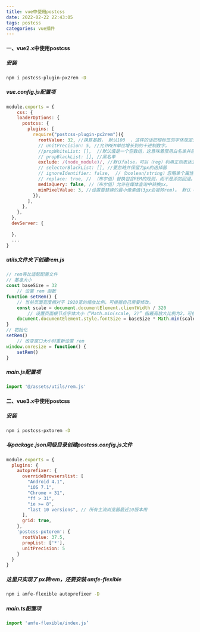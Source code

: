 ```yaml
---
title: vue中使用postcss
date: 2022-02-22 22:43:05
tags: postcss
categories: vue插件
---
```


#### 一、vue2.x中使用postcss

##### 安装

```sh
npm i postcss-plugin-px2rem -D
```

##### vue.config.js配置项

```js
module.exports = {
	css: {
    loaderOptions: {
      postcss: {
        plugins: [
          require("postcss-plugin-px2rem")({
            rootValue: 32, //换算基数， 默认100  ，这样的话把根标签的字体规定为1rem为50px,这样就可以从设计稿上量出多少个px直接在代码中写多上px了。
            // unitPrecision: 5, //允许REM单位增长到的十进制数字。
            //propWhiteList: [],  //默认值是一个空数组，这意味着禁用白名单并启用所有属性。
            // propBlackList: [], //黑名单
            exclude: /(node_module)/, //默认false，可以（reg）利用正则表达式排除某些文件夹的方法，例如/(node_module)/ 。如果想把前端UI框架内的px也转换成rem，请把此属性设为默认值
            // selectorBlackList: [], //要忽略并保留为px的选择器
            // ignoreIdentifier: false,  //（boolean/string）忽略单个属性的方法，启用ignoreidentifier后，replace将自动设置为true。
            // replace: true, // （布尔值）替换包含REM的规则，而不是添加回退。
            mediaQuery: false, //（布尔值）允许在媒体查询中转换px。
            minPixelValue: 3, //设置要替换的最小像素值(3px会被转rem)。 默认 0
          }),
        ],
      },
    },
  },
  devServer: {
  
  },
  ...
}
```

##### utils文件夹下创建rem.js

```js
// rem等比适配配置文件
// 基准大小
const baseSize = 32
    // 设置 rem 函数
function setRem() {
    // 当前页面宽度相对于 1920宽的缩放比例，可根据自己需要修改。
    const scale = document.documentElement.clientWidth / 320
        // 设置页面根节点字体大小（“Math.min(scale, 2)” 指最高放大比例为2，可根据实际业务需求调整）
    document.documentElement.style.fontSize = baseSize * Math.min(scale, 3) + 'px'
}
// 初始化
setRem()
    // 改变窗口大小时重新设置 rem
window.onresize = function() {
    setRem()
}
```

##### main.js配置项

```js
import '@/assets/utils/rem.js'
```



#### 二、vue3.x中使用postcss

##### 安装

```sh
npm i postcss-pxtorem -D
```

##### 与package.json同级目录创建postcss.config.js文件

```js
module.exports = {
  plugins: {
    autoprefixer: {
      overrideBrowserslist: [
        "Android 4.1",
        "iOS 7.1",
        "Chrome > 31",
        "ff > 31",
        "ie >= 8",
        "last 10 versions", // 所有主流浏览器最近10版本用
      ],
      grid: true,
    },
    'postcss-pxtorem': {
      rootValue: 37.5,
      propList: ['*'],
      unitPrecision: 5
    }
  }
}
```

##### 这里只实现了 px转rem，还要安装 amfe-flexible

```sh
npm i amfe-flexible autoprefixer -D
```

##### main.ts配置项

```js
import 'amfe-flexible/index.js’
```

